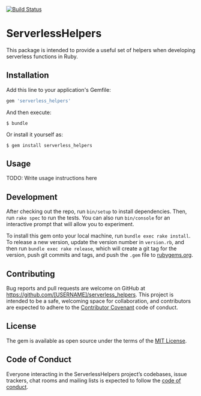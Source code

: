 [![Build Status](https://travis-ci.org/International-Ins/serverless_helpers.svg?branch=master)](https://travis-ci.org/International-Ins/serverless_helpers)

# ServerlessHelpers

This package is intended to provide a useful set of helpers when developing serverless functions in Ruby.  

## Installation

Add this line to your application's Gemfile:

```ruby
gem 'serverless_helpers'
```

And then execute:

    $ bundle

Or install it yourself as:

    $ gem install serverless_helpers

## Usage

TODO: Write usage instructions here

## Development

After checking out the repo, run `bin/setup` to install dependencies. Then, run `rake spec` to run the tests. You can also run `bin/console` for an interactive prompt that will allow you to experiment.

To install this gem onto your local machine, run `bundle exec rake install`. To release a new version, update the version number in `version.rb`, and then run `bundle exec rake release`, which will create a git tag for the version, push git commits and tags, and push the `.gem` file to [rubygems.org](https://rubygems.org).

## Contributing

Bug reports and pull requests are welcome on GitHub at https://github.com/[USERNAME]/serverless_helpers. This project is intended to be a safe, welcoming space for collaboration, and contributors are expected to adhere to the [Contributor Covenant](http://contributor-covenant.org) code of conduct.

## License

The gem is available as open source under the terms of the [MIT License](https://opensource.org/licenses/MIT).

## Code of Conduct

Everyone interacting in the ServerlessHelpers project’s codebases, issue trackers, chat rooms and mailing lists is expected to follow the [code of conduct](https://github.com/[USERNAME]/serverless_helpers/blob/master/CODE_OF_CONDUCT.md).
